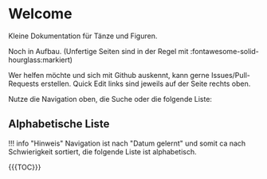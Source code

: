 # Welcome

Kleine Dokumentation für Tänze und Figuren.

Noch in Aufbau. (Unfertige Seiten sind in der Regel mit :fontawesome-solid-hourglass:markiert)

Wer helfen möchte und sich mit Github auskennt, kann gerne Issues/Pull-Requests erstellen. Quick Edit links sind jeweils auf der Seite rechts oben.

Nutze die Navigation oben, die Suche oder die folgende Liste:

## Alphabetische Liste

!!! info "Hinweis"
    Navigation ist nach "Datum gelernt" und somit ca nach Schwierigkeit sortiert, die folgende Liste ist alphabetisch.

{{{TOC}}}

